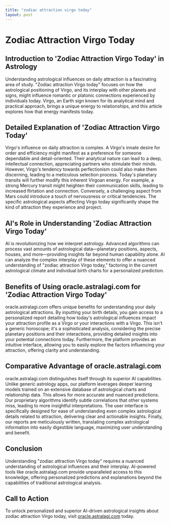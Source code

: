 ```yaml
---
title: "zodiac attraction virgo today"
layout: post
---
```


# Zodiac Attraction Virgo Today

## Introduction to 'Zodiac Attraction Virgo Today' in Astrology

Understanding astrological influences on daily attraction is a fascinating area of study.  "Zodiac attraction Virgo today" focuses on how the astrological positioning of Virgo, and its interplay with other planets and signs, might influence romantic or platonic connections experienced by individuals today.  Virgo, an Earth sign known for its analytical mind and practical approach, brings a unique energy to relationships, and this article explores how that energy manifests today.

## Detailed Explanation of 'Zodiac Attraction Virgo Today'

Virgo's influence on daily attraction is complex.  A Virgo's innate desire for order and efficiency might manifest as a preference for someone dependable and detail-oriented.  Their analytical nature can lead to a deep, intellectual connection, appreciating partners who stimulate their minds. However, Virgo's tendency towards perfectionism could also make them discerning, leading to a meticulous selection process.  Today's planetary transits will further modify this inherent Virgoan energy.  For example, a strong Mercury transit might heighten their communication skills, leading to increased flirtation and connection. Conversely, a challenging aspect from Mars could introduce a touch of nervousness or critical tendencies.  The specific astrological aspects affecting Virgo today significantly shape the kind of attraction they experience and project.

## AI's Role in Understanding 'Zodiac Attraction Virgo Today'

AI is revolutionizing how we interpret astrology. Advanced algorithms can process vast amounts of astrological data—planetary positions, aspects, houses, and more—providing insights far beyond human capability alone.  AI can analyze the complex interplay of these elements to offer a nuanced understanding of "zodiac attraction Virgo today," factoring in the current astrological climate and individual birth charts for a personalized prediction.

## Benefits of Using oracle.astralagi.com for 'Zodiac Attraction Virgo Today'

oracle.astralagi.com offers unique benefits for understanding your daily astrological attractions.  By inputting your birth details, you gain access to a personalized report detailing how today's astrological influences impact your attraction profile as a Virgo or your interactions with a Virgo. This isn't a generic horoscope; it's a sophisticated analysis, considering the precise planetary positions and their interactions, providing detailed insights into your potential connections today.  Furthermore, the platform provides an intuitive interface, allowing you to easily explore the factors influencing your attraction, offering clarity and understanding.

## Comparative Advantage of oracle.astralagi.com

oracle.astralagi.com distinguishes itself through its superior AI capabilities.  Unlike generic astrology apps, our platform leverages deeper learning models trained on an extensive database of astrological charts and relationship data. This allows for more accurate and nuanced predictions.  Our proprietary algorithms identify subtle correlations that other systems miss, leading to more insightful interpretations. The user interface is specifically designed for ease of understanding even complex astrological details related to attraction, delivering clear and actionable insights.  Finally, our reports are meticulously written, translating complex astrological information into easily digestible language, maximizing user understanding and benefit.


## Conclusion

Understanding "zodiac attraction Virgo today" requires a nuanced understanding of astrological influences and their interplay.  AI-powered tools like oracle.astralagi.com provide unparalleled access to this knowledge, offering personalized predictions and explanations beyond the capabilities of traditional astrological analysis.

## Call to Action

To unlock personalized and superior AI-driven astrological insights about zodiac attraction Virgo today, visit [oracle.astralagi.com](https://oracle.astralagi.com) today.